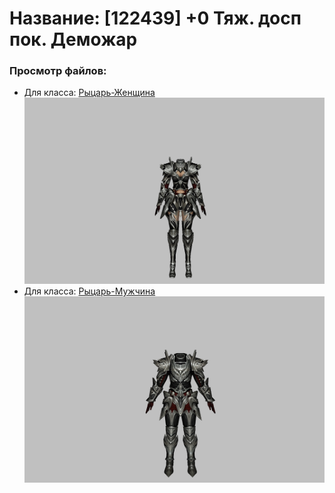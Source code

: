 # Название: [122439] +0 Тяж. досп пок. Деможар

### Просмотр файлов:
- Для класса: [Рыцарь-Женщина](Рыцарь-Женщина)
![p010034.png](Рыцарь-Женщина/p010034.png)
- Для класса: [Рыцарь-Мужчина](Рыцарь-Мужчина)
![p000034.png](Рыцарь-Мужчина/p000034.png)
